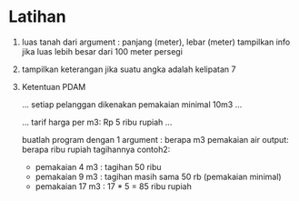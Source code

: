# Latihan
1.  luas tanah dari argument : panjang (meter), lebar (meter)
    tampilkan info jika luas lebih besar dari 100 meter persegi

2.  tampilkan keterangan jika suatu angka adalah kelipatan 7

3.  Ketentuan PDAM

    ... setiap pelanggan dikenakan pemakaian minimal 10m3 ...
    
    ... tarif harga per m3: Rp 5 ribu rupiah ...

    buatlah program dengan 1 argument : berapa m3 pemakaian air
    output: berapa ribu rupiah tagihannya
    contoh2:
    - pemakaian 4 m3 : tagihan 50 ribu
    - pemakaian 9 m3 : tagihan masih sama 50 rb (pemakaian minimal)
    - pemakaian 17 m3 : 17 * 5 = 85 ribu rupiah